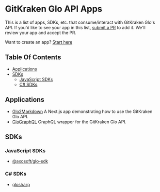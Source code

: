# GitKraken Glo API Apps

This is a list of apps, SDKs, etc. that consume/interact with GitKraken Glo's API. If you'd like to see your app in this list, [submit a PR](https://github.com/Axosoft/glo-api-apps/compare) to add it. We'll review your app and accept the PR.

Want to create an app? [Start here](https://support.gitkraken.com/developers/overview/)

## Table Of Contents

* [Applications](#Applications)
* [SDKs](#SDKs)
    * [JavaScript SDKs](#JavaScript-SDKs)
    * [C# SDKs](#C-sdks)

## Applications

* [Glo2Markdown](https://github.com/Axosoft/glo2markdown) A Next.js app demonstrating how to use the GitKraken Glo API.
* [GloGraphQL](https://github.com/James-Quigley/GloGraphQL) GraphQL wrapper for the GitKraken Glo API.

## SDKs

### JavaScript SDKs

* [@axosoft/glo-sdk](https://github.com/Axosoft/glo-sdk)

### C# SDKs

* [glosharp](https://github.com/glosharp/glosharp)

